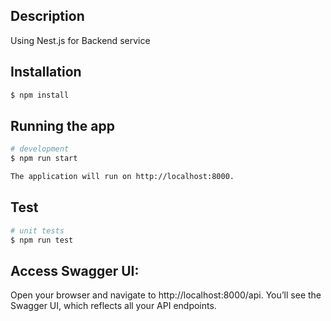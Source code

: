 ## Description

Using Nest.js for Backend service 

## Installation

```bash
$ npm install
```

## Running the app

```bash
# development
$ npm run start

The application will run on http://localhost:8000.

```

## Test

```bash
# unit tests
$ npm run test

```

## Access Swagger UI:

Open your browser and navigate to http://localhost:8000/api. You’ll see the Swagger UI, which reflects all your API endpoints.
